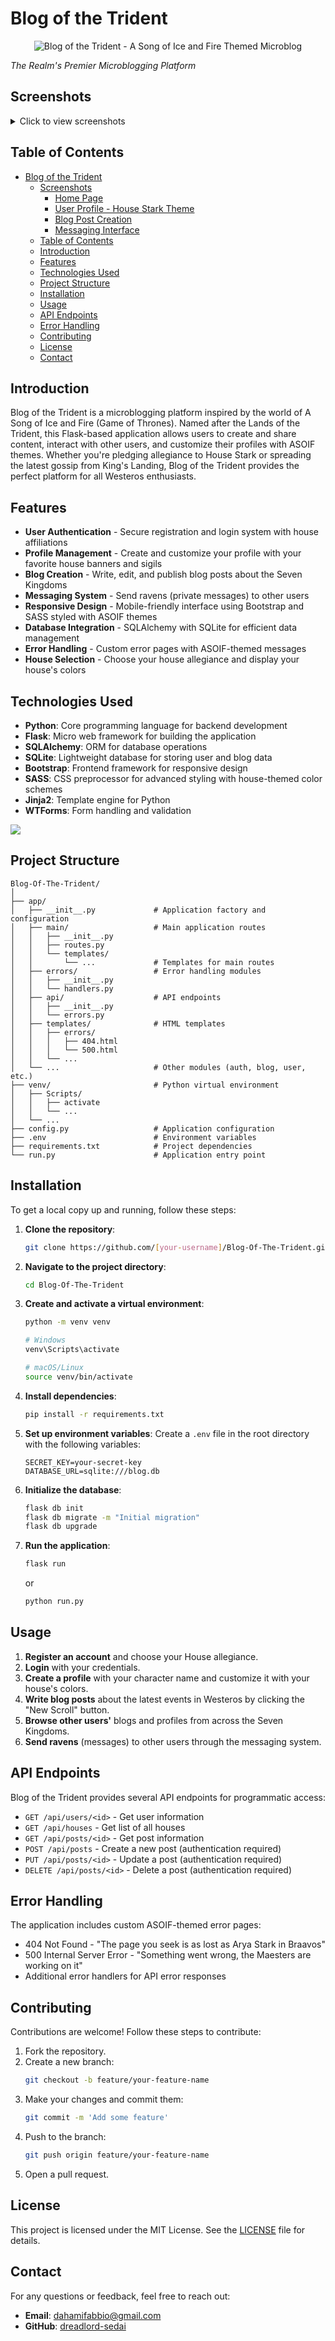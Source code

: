 # Blog of the Trident
  
  <!-- GOT-themed Banner (Replace with actual banner image link when available) -->
  <p align="center">
    <img src="./images/banner.png" alt="Blog of the Trident - A Song of Ice and Fire Themed Microblog" >
  </p>

  <p><em>The Realm's Premier Microblogging Platform</em></p>
</div>

## Screenshots
<details>
  <summary>Click to view screenshots</summary>
  
  ### Home Page
  <img src="https://your-screenshot-url-1.png" alt="Home Page" width="700">
  
  ### User Profile - House Stark Theme
  <img src="https://your-screenshot-url-2.png" alt="User Profile - House Stark Theme" width="700">
  
  ### Blog Post Creation
  <img src="https://your-screenshot-url-3.png" alt="Blog Post Creation" width="700">
  
  ### Messaging Interface
  <img src="https://your-screenshot-url-4.png" alt="Messaging Interface" width="700">
</details>

## Table of Contents
- [Blog of the Trident](#blog-of-the-trident)
  - [Screenshots](#screenshots)
    - [Home Page](#home-page)
    - [User Profile - House Stark Theme](#user-profile---house-stark-theme)
    - [Blog Post Creation](#blog-post-creation)
    - [Messaging Interface](#messaging-interface)
  - [Table of Contents](#table-of-contents)
  - [Introduction](#introduction)
  - [Features](#features)
  - [Technologies Used](#technologies-used)
  - [Project Structure](#project-structure)
  - [Installation](#installation)
  - [Usage](#usage)
  - [API Endpoints](#api-endpoints)
  - [Error Handling](#error-handling)
  - [Contributing](#contributing)
  - [License](#license)
  - [Contact](#contact)

## Introduction
Blog of the Trident is a microblogging platform inspired by the world of A Song of Ice and Fire (Game of Thrones). Named after the Lands of the Trident, this Flask-based application allows users to create and share content, interact with other users, and customize their profiles with ASOIF themes. Whether you're pledging allegiance to House Stark or spreading the latest gossip from King's Landing, Blog of the Trident provides the perfect platform for all Westeros enthusiasts.

## Features
- **User Authentication** - Secure registration and login system with house affiliations
- **Profile Management** - Create and customize your profile with your favorite house banners and sigils
- **Blog Creation** - Write, edit, and publish blog posts about the Seven Kingdoms
- **Messaging System** - Send ravens (private messages) to other users
- **Responsive Design** - Mobile-friendly interface using Bootstrap and SASS styled with ASOIF themes
- **Database Integration** - SQLAlchemy with SQLite for efficient data management
- **Error Handling** - Custom error pages with ASOIF-themed messages
- **House Selection** - Choose your house allegiance and display your house's colors

## Technologies Used
- **Python**: Core programming language for backend development
- **Flask**: Micro web framework for building the application
- **SQLAlchemy**: ORM for database operations
- **SQLite**: Lightweight database for storing user and blog data
- **Bootstrap**: Frontend framework for responsive design
- **SASS**: CSS preprocessor for advanced styling with house-themed color schemes
- **Jinja2**: Template engine for Python
- **WTForms**: Form handling and validation

<p align="left">
  <a href="https://skillicons.dev">
    <img src="https://skillicons.dev/icons?i=py,flask,bootstrap,sass,sqlite" />
  </a>
</p>

## Project Structure
```
Blog-Of-The-Trident/
│
├── app/
│   ├── __init__.py             # Application factory and configuration
│   ├── main/                   # Main application routes
│   │   ├── __init__.py
│   │   ├── routes.py
│   │   └── templates/
│   │       └── ...             # Templates for main routes
│   ├── errors/                 # Error handling modules
│   │   ├── __init__.py
│   │   └── handlers.py
│   ├── api/                    # API endpoints
│   │   ├── __init__.py
│   │   └── errors.py
│   ├── templates/              # HTML templates
│   │   ├── errors/
│   │   │   ├── 404.html
│   │   │   └── 500.html
│   │   └── ...
│   └── ...                     # Other modules (auth, blog, user, etc.)
├── venv/                       # Python virtual environment
│   ├── Scripts/
│   │   ├── activate
│   │   └── ...
│   └── ...
├── config.py                   # Application configuration
├── .env                        # Environment variables
├── requirements.txt            # Project dependencies
└── run.py                      # Application entry point
```

## Installation
To get a local copy up and running, follow these steps:

1. **Clone the repository**:
    ```sh
    git clone https://github.com/[your-username]/Blog-Of-The-Trident.git
    ```

2. **Navigate to the project directory**:
    ```sh
    cd Blog-Of-The-Trident
    ```

3. **Create and activate a virtual environment**:
    ```sh
    python -m venv venv
    
    # Windows
    venv\Scripts\activate
    
    # macOS/Linux
    source venv/bin/activate
    ```

4. **Install dependencies**:
    ```sh
    pip install -r requirements.txt
    ```

5. **Set up environment variables**:
    Create a `.env` file in the root directory with the following variables:
    ```
    SECRET_KEY=your-secret-key
    DATABASE_URL=sqlite:///blog.db
    ```

6. **Initialize the database**:
    ```sh
    flask db init
    flask db migrate -m "Initial migration"
    flask db upgrade
    ```

7. **Run the application**:
    ```sh
    flask run
    ```
    or
    ```sh
    python run.py
    ```

## Usage
1. **Register an account** and choose your House allegiance.
2. **Login** with your credentials.
3. **Create a profile** with your character name and customize it with your house's colors.
4. **Write blog posts** about the latest events in Westeros by clicking the "New Scroll" button.
5. **Browse other users'** blogs and profiles from across the Seven Kingdoms.
6. **Send ravens** (messages) to other users through the messaging system.

## API Endpoints
Blog of the Trident provides several API endpoints for programmatic access:

- `GET /api/users/<id>` - Get user information
- `GET /api/houses` - Get list of all houses
- `GET /api/posts/<id>` - Get post information
- `POST /api/posts` - Create a new post (authentication required)
- `PUT /api/posts/<id>` - Update a post (authentication required)
- `DELETE /api/posts/<id>` - Delete a post (authentication required)

## Error Handling
The application includes custom ASOIF-themed error pages:
- 404 Not Found - "The page you seek is as lost as Arya Stark in Braavos"
- 500 Internal Server Error - "Something went wrong, the Maesters are working on it"
- Additional error handlers for API error responses

## Contributing
Contributions are welcome! Follow these steps to contribute:

1. Fork the repository.
2. Create a new branch:
    ```sh
    git checkout -b feature/your-feature-name
    ```
3. Make your changes and commit them:
    ```sh
    git commit -m 'Add some feature'
    ```
4. Push to the branch:
    ```sh
    git push origin feature/your-feature-name
    ```
5. Open a pull request.

## License
This project is licensed under the MIT License. See the [LICENSE](LICENSE) file for details.

## Contact
For any questions or feedback, feel free to reach out:

- **Email**: [dahamifabbio@gmail.com](mailto:dahamifabbio@gmail.com)
- **GitHub**: [dreadlord-sedai](https://github.com/dreadlord-sedai)
